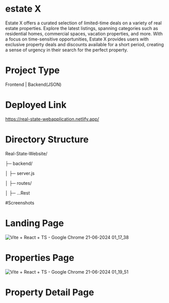# estate X

Estate X offers a curated selection of limited-time deals on a variety of real estate properties. Explore the latest listings, spanning categories such as residential homes, commercial spaces, vacation properties, and more. With a focus on time-sensitive opportunities, Estate X provides users with exclusive property deals and discounts available for a short period, creating a sense of urgency in their search for the perfect property.

# Project Type

Frontend | Backend(JSON)

# Deployed Link
https://real-state-webapplication.netlify.app/


# Directory Structure

Real-State-Website/

├─ backend/

│ ├─ server.js

│ ├─ routes/

│ ├─ ...Rest


#Screenshots

  # Landing Page

  ![Vite + React + TS - Google Chrome 21-06-2024 01_17_38](https://github.com/Anshu1997-cloud/Real-State-Website/assets/135546335/79fef60d-4cd2-425d-9cd6-3971dd48a041)


  # Properties Page

  ![Vite + React + TS - Google Chrome 21-06-2024 01_19_51](https://github.com/Anshu1997-cloud/Real-State-Website/assets/135546335/388bf871-a26d-4793-b431-ac87204acde5)

  # Property Detail Page

  
  
